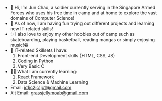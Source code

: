- 👋 Hi, I’m Jun Chao, a soldier currently serving in the Singapore Armed Forces who uses his free time in camp and at home to explore the vast domains of Computer Science! 
- 👀 As of now, I am having fun trying out different projects and learning new IT-related skills! 
- ✨ I also love to enjoy my other hobbies out of camp such as skateboarding, playing basketball, reading mangas or simply enjoying music!😁
- 🌱 IT-related Skillsets I have: 
  1) Front-end Development skills (HTML, CSS, JS)
  2) Coding in Python
  3) Very Basic C
- ✍🏻 What I am currently learning:
  1) React Framework
  2) Data Science & Machine Learning
- Email: jc1jc2jc1jc1@gmail.com 
- Alt Email: grassjellymoab@gmail.com


